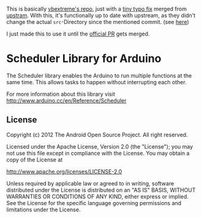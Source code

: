 This is basically [vbextreme's repo](https://github.com/vbextreme/Scheduler), just with a [tiny typo fix](https://github.com/Letsric/Arduino-Scheduler/commit/f187566fc40e3aa9ac4a79d92147dfeacf69b301) merged from [upstram](https://github.com/arduino-libraries/Scheduler). With this, it's functionally up to date with upstream, as they didn't change the actual `src`-Directory since the mentioned commit. (see [here](https://github.com/arduino-libraries/Scheduler/commits/master/src))

I just made this to use it until the [official PR](https://github.com/arduino-libraries/Scheduler/pull/1) gets merged.

# Scheduler Library for Arduino

The Scheduler library enables the Arduino to run multiple functions at the same time. This allows tasks to happen without interrupting each other.

For more information about this library visit <http://www.arduino.cc/en/Reference/Scheduler>

## License

Copyright (c) 2012 The Android Open Source Project. All right reserved.

Licensed under the Apache License, Version 2.0 (the "License");
you may not use this file except in compliance with the License.
You may obtain a copy of the License at

<http://www.apache.org/licenses/LICENSE-2.0>

Unless required by applicable law or agreed to in writing, software
distributed under the License is distributed on an "AS IS" BASIS,
WITHOUT WARRANTIES OR CONDITIONS OF ANY KIND, either express or implied.
See the License for the specific language governing permissions and
limitations under the License.
